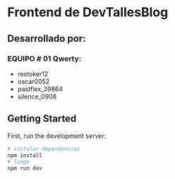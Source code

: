 # Frontend de DevTallesBlog  

## Desarrollado por: 

### EQUIPO # 01 Qwerty: 

- restoker12
- oscar0052
- pastflex_39864
- silence_0908


## Getting Started

First, run the development server:

```bash
# instalar dependencias
npm install
# luego
npm run dev
```

